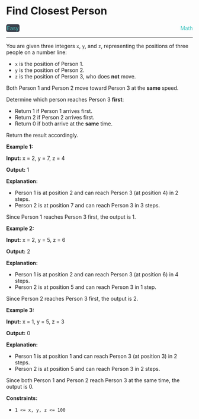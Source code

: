 # Find Closest Person

<div style="display: flex; justify-content: space-between; align-items: center">
<div style="color: #46c6c2;
padding: 2px; background-color: #3a3f4b; border-radius: 5px;">Easy</div>
<div style="color: #46c6c2">Math</div>
</div>

---

You are given three integers `x`, `y`, and `z`, representing the positions of three people on a number line:

*   `x` is the position of Person 1.
*   `y` is the position of Person 2.
*   `z` is the position of Person 3, who does **not** move.

Both Person 1 and Person 2 move toward Person 3 at the **same** speed.

Determine which person reaches Person 3 **first**:

*   Return 1 if Person 1 arrives first.
*   Return 2 if Person 2 arrives first.
*   Return 0 if both arrive at the **same** time.

Return the result accordingly.

**Example 1:**

**Input:** x = 2, y = 7, z = 4

**Output:** 1

**Explanation:**

*   Person 1 is at position 2 and can reach Person 3 (at position 4) in 2 steps.
*   Person 2 is at position 7 and can reach Person 3 in 3 steps.

Since Person 1 reaches Person 3 first, the output is 1.

**Example 2:**

**Input:** x = 2, y = 5, z = 6

**Output:** 2

**Explanation:**

*   Person 1 is at position 2 and can reach Person 3 (at position 6) in 4 steps.
*   Person 2 is at position 5 and can reach Person 3 in 1 step.

Since Person 2 reaches Person 3 first, the output is 2.

**Example 3:**

**Input:** x = 1, y = 5, z = 3

**Output:** 0

**Explanation:**

*   Person 1 is at position 1 and can reach Person 3 (at position 3) in 2 steps.
*   Person 2 is at position 5 and can reach Person 3 in 2 steps.

Since both Person 1 and Person 2 reach Person 3 at the same time, the output is 0.

**Constraints:**

*   `1 <= x, y, z <= 100`